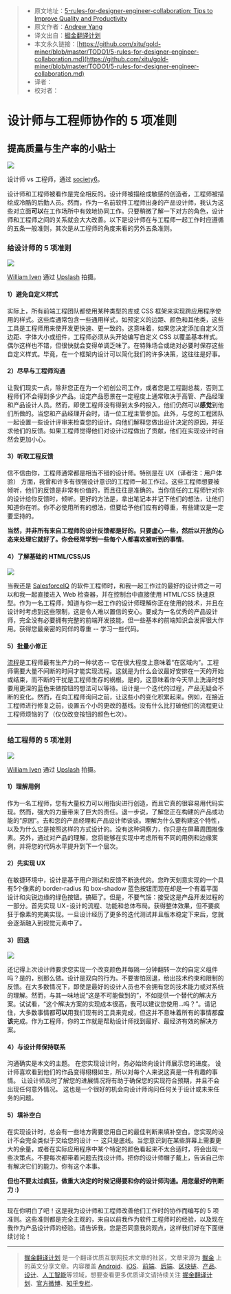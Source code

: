 > * 原文地址：[5-rules-for-designer-engineer-collaboration: Tips to Improve Quality and Productivity](https://medium.com/tradecraft-traction/5-rules-for-designer-engineer-collaboration-182fd74bd09f?ref=uxdesignweekly)
> * 原文作者：[Andrew Yang](https://medium.com/@andrew.yang804?source=post_header_lockup)
> * 译文出自：[掘金翻译计划](https://github.com/xitu/gold-miner)
> * 本文永久链接：[https://github.com/xitu/gold-miner/blob/master/TODO1/5-rules-for-designer-engineer-collaboration.md](https://github.com/xitu/gold-miner/blob/master/TODO1/5-rules-for-designer-engineer-collaboration.md)
> * 译者：
> * 校对者：

# 设计师与工程师协作的 5 项准则

## 提高质量与生产率的小贴士

![](https://cdn-images-1.medium.com/max/800/1*hNscHHl45Q6s3dARFiaw0A.jpeg)

设计师 vs 工程师，通过 [society6](https://society6.com/)。

设计师和工程师被看作是完全相反的。设计师被描绘成敏感的创造者，工程师被描绘成冷酷的后勤人员。然而，作为一名前软件工程师出身的产品设计师，我认为这些对立面**可以**在工作场所中有效地协同工作。只要稍微了解一下对方的角色，设计师和工程师之间的关系就会大大改善。以下是设计师在与工程师一起工作时应遵循的五条一般准则，其次是从工程师的角度来看的另外五条准则。

### 给设计师的 5 项准则

![](https://cdn-images-1.medium.com/max/800/1*RlD_EebvaZt--pxPDmc0rQ.jpeg)

[William Iven](https://unsplash.com/@firmbee) 通过 [Upslash](https://unsplash.com) 拍摄。

#### 1）避免自定义样式

实际上，所有前端工程团队都使用某种类型的库或 CSS 框架来实现跨应用程序使用的样式。这些库通常包含一些通用样式，如预定义的边距、颜色和其他类，这些工具是工程师用来使开发更快速、更一致的。这意味着，如果您决定添加自定义页边距、字体大小或组件，工程师必须从头开始编写自定义 CSS 以覆盖基本样式。偶尔这样也不错，但很快就会变得单调乏味了。在特殊场合或绝对必要时保存这些自定义样式。毕竟，在一个框架内设计可以简化我们的许多决策，这往往是好事。

#### 2）尽早与工程师沟通

让我们现实一点，除非您正在为一个初创公司工作，或者您是工程副总裁，否则工程师们不会得到多少产品。设定产品愿景在一定程度上通常取决于高管、产品经理和产品设计人员。然而，即使工程师没有得到太多的投入，他们仍然可以**感觉**到他们所做的。当您和产品经理开会时，请一位工程主管参加。此外，与您的工程团队一起设置一些设计评审来检查您的设计。向他们解释您做出设计决定的原因，并征求他们的反馈。如果工程师觉得他们对设计过程做出了贡献，他们在实现设计时自然会更加小心。

#### 3）听取工程反馈

信不信由你，工程师通常都是相当不错的设计师。特别是在 UX（译者注：用户体验） 方面，我曾和许多有很强设计意识的工程师一起工作过。这些工程师想要被倾听，他们的反馈是非常有价值的，而且往往是准确的。当你信任的工程师针对你的设计给你反馈时，倾听。更好的方法是，拿出笔记本并记下他们的想法，让他们知道你在听。你不必使用所有的想法，但要给予他们应有的尊重，有些建议是一定要坚持的。

**当然，并非所有来自工程师的设计反馈都是好的。只要虚心一些，然后以开放的心态来处理它就好了。你会经常学到一些每个人都喜欢被听到的事情**。

#### 4）了解基础的 HTML/CSS/JS

![](https://cdn-images-1.medium.com/max/800/1*uL5yjFLIeRYvmZR9w3mLHg.png)

当我还是 [SalesforceIQ](https://www.linkedin.com/company/salesforceiq/) 的软件工程师时，和我一起工作过的最好的设计师之一可以和我一起直接进入 Web 检查器，并在控制台中直接使用 HTML/CSS 快速原型。作为一名工程师，知道与你一起工作的设计师理解你正在使用的技术，并且在设计时考虑到这些限制，这是令人难以置信的安心。要成为一名优秀的产品设计师，完全没有必要拥有完整的前端开发技能，但一些基本的前端知识会发挥很大作用。获得您最亲密的同伴的尊重 -- 学习一些代码。

#### 5）批量小修正

[流程](https://en.wikipedia.org/wiki/Flow_%28psychology%29)是工程师最有生产力的一种状态 -- 它在很大程度上意味着“在区域内”。工程师需要大量不间断的时间才能实现流程。这就是为什么会议最好安排在一天的开始或结束，而不断的干扰是工程师生存的祸根。是的，这意味着你今天早上洗澡时想要用更深的蓝色来做按钮的想法可以等待。设计是一个迭代的过程，产品无疑会不断的变化。然而，在向工程师询问之前，让这些小的变化积累起来。例如，在接近工程师进行修复之前，设置五个小的更改的基线。没有什么比打破他们的流程更让工程师烦恼的了（仅仅改变按钮的颜色七次）。

* * *

### 给工程师的 5 项准则

![](https://cdn-images-1.medium.com/max/800/1*h-pctC-YtNZT8Os_pb8BxA.jpeg)

[William Iven](https://unsplash.com/@firmbee) 通过 [Upslash](https://unsplash.com) 拍摄。

#### 1）理解用例 

作为一名工程师，您有大量权力可以用指尖进行创造，而且它真的很容易用代码实现。然而，强大的力量带来了巨大的责任。退一步说，了解您正在构建的产品或功能的“原因”。去和您的产品经理和产品设计师谈谈。理解为什么要构建这个特性，以及为什么它是按照这样的方式设计的。没有这种洞察力，你只是在屏幕周围推像素。另外，通过对产品的理解，您将能够在实现中考虑所有不同的用例和边缘案例，并将您的代码水平提升到下一个层次。 

#### 2）先实现 UX

在敏捷环境中，设计是基于用户测试和反馈不断迭代的。您昨天刻意实现的一个具有5个像素的 border-radius 和 box-shadow 蓝色按钮而现在却是一个有着平面设计和尖锐边缘的绿色按钮。搞砸了。但是，不要气馁：接受这是产品开发过程的一部分。首先实现 UX - 设计的流程、功能和总体布局。获得整体效果，但不要疯狂于像素的完美实现。一旦设计经历了更多的迭代测试并且版本稳定下来后，您就会逐渐融入到视觉元素中了。 

#### 3）回退

![](https://cdn-images-1.medium.com/max/800/1*595UUrTLxUioKqL6TjMaTg.gif)

还记得上次设计师要求您实现一个改变颜色并每隔一分钟翻转一次的自定义组件吗？是的，别那么做。设计是双向的行为。不要害怕回退，给出技术约束和限制的反馈。在大多数情况下，即使是最好的设计人员也不会拥有您的技术能力或对系统的理解。然而，与其一味地说“这是不可能做到的”，不如提供一个替代的解决方案。试试看，“这个解决方案的实现成本很高，我可以建议您使用…吗？”。请记住，大多数事情都**可以**用我们现有的工具来完成，但这并不意味着所有的事情都**应该**完成。作为工程师，你的工作就是帮助设计师找到最好、最经济有效的解决方案。

#### 4）与设计师保持联系

沟通确实是本文的主题。 在您实现设计时，务必始终向设计师展示您的进度。 设计师喜欢看到他们的作品变得栩栩如生，所以对每个人来说这真是一件有趣的事情。 让设计师及时了解您的进展情况将有助于确保您的实现符合预期，并且不会出现任何意外情况。 这也是一个很好的机会向设计师询问任何关于设计或未来任务的问题。

#### 5）填补空白

在实现设计时，总会有一些地方需要您用自己的最佳判断来填补空白。您实现的设计不会完全类似于交给您的设计 --  这只是底线。当您意识到在某些屏幕上需要更大的余量，或者在实际应用程序中某个特定的颜色看起来不太合适时，将会出现一些决策点。不要每次都带着问题去找设计师。把你的设计师帽子戴上，告诉自己你有解决它们的能力。你有这个本事。

**但也不要太过疯狂，做重大决定的时候记得要和你的设计师沟通。用您最好的判断力 :)**

* * *

现在你明白了吧！这是我为设计师和工程师改善他们工作时的协作而编写的 5 项准则。这些准则都是完全主观的，来自以前我作为软件工程师时的经验，以及现在我作为产品设计师的经验。请告诉我，您是否同意我的观点，这样我们好在下面继续讨论！


---

> [掘金翻译计划](https://github.com/xitu/gold-miner) 是一个翻译优质互联网技术文章的社区，文章来源为 [掘金](https://juejin.im) 上的英文分享文章。内容覆盖 [Android](https://github.com/xitu/gold-miner#android)、[iOS](https://github.com/xitu/gold-miner#ios)、[前端](https://github.com/xitu/gold-miner#前端)、[后端](https://github.com/xitu/gold-miner#后端)、[区块链](https://github.com/xitu/gold-miner#区块链)、[产品](https://github.com/xitu/gold-miner#产品)、[设计](https://github.com/xitu/gold-miner#设计)、[人工智能](https://github.com/xitu/gold-miner#人工智能)等领域，想要查看更多优质译文请持续关注 [掘金翻译计划](https://github.com/xitu/gold-miner)、[官方微博](http://weibo.com/juejinfanyi)、[知乎专栏](https://zhuanlan.zhihu.com/juejinfanyi)。
